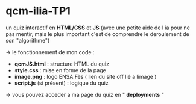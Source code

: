 # qcm-ilia-TP1
un quiz interactif en **HTML/CSS** et **JS** (avec une petite aide de l ia pour ne pas mentir, mais le plus important c'est de comprendre le deroulement de son "algorithme") 

-> le fonctionnement de mon code :
- **qcmJS.html** : structure HTML du quiz  
- **style.css** : mise en forme de la page  
- **image.png** : logo ENSA Fès ( lien du site off lié a limage )   
- **script.js** (si présent) : logique du quiz

-> vous pouvez acceder a ma page du quiz en " **deployments** "
